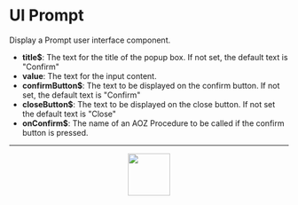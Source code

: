 # UI Prompt
Display a Prompt user interface component.
- **title&dollar;**: The text for the title of the popup box. If not set, the default text is "Confirm"
- **value**: The text for the input content.
- **confirmButton&dollar;**: The text to be displayed on the confirm button. If not set, the default text is "Confirm"
- **closeButton&dollar;**: The text to be displayed on the close button. If not set the default text is "Close"
- **onConfirm&dollar;**: The name of an AOZ Procedure to be called if the confirm button is pressed.
---
<p align="center"><img valign="middle" width="76px" src="https://drive.google.com/uc?export=view&id=1c2KO0LJpvMS9X9CAGV6dOfciR7OWhdKA" /></p>